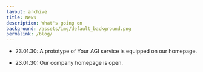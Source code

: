 ```yaml
---
layout: archive
title: News
description: What's going on 
background: /assets/img/default_background.png
permalink: /blog/
---
```


<!-- Content here would shop up above your list of posts -->
- 23.01.30: A prototype of Your AGI service is equipped on our homepage. 

- 23.01.30: Our company homepage is open. 
